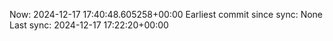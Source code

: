 Now: 2024-12-17 17:40:48.605258+00:00 Earliest commit since sync: None Last sync: 2024-12-17 17:22:20+00:00
